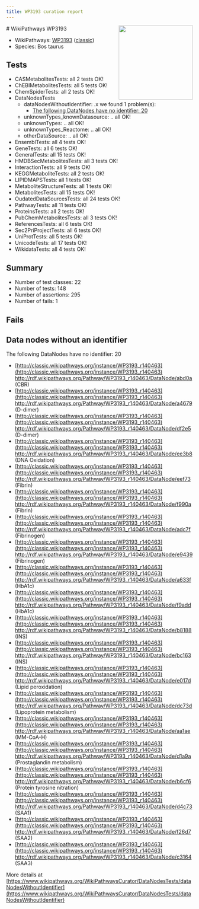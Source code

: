 ```yaml
---
title: WP3193 curation report
---
```


<img style="float: right; width: 200px" src="https://upload.wikimedia.org/wikipedia/commons/thumb/8/83/Wplogo_with_text_500.png/640px-Wplogo_with_text_500.png" />
# WikiPathways WP3193

* WikiPathways: [WP3193](https://wikipathways.org/pathways/WP3193) ([classic](https://classic.wikipathways.org/instance/WP3193))
* Species: Bos taurus
## Tests
* CASMetabolitesTests: all 2 tests OK!
* ChEBIMetabolitesTests: all 5 tests OK!
* ChemSpiderTests: all 2 tests OK!
* DataNodesTests
    * dataNodesWithoutIdentifier: .x we found 1 problem(s):
        * [The following DataNodes have no identifier: 20](#8792c4af)
    * unknownTypes_knownDatasource: .. all OK!
    * unknownTypes: .. all OK!
    * unknownTypes_Reactome: .. all OK!
    * otherDataSource: .. all OK!
* EnsemblTests: all 4 tests OK!
* GeneTests: all 6 tests OK!
* GeneralTests: all 15 tests OK!
* HMDBSecMetabolitesTests: all 3 tests OK!
* InteractionTests: all 9 tests OK!
* KEGGMetaboliteTests: all 2 tests OK!
* LIPIDMAPSTests: all 1 tests OK!
* MetaboliteStructureTests: all 1 tests OK!
* MetabolitesTests: all 15 tests OK!
* OudatedDataSourcesTests: all 24 tests OK!
* PathwayTests: all 11 tests OK!
* ProteinsTests: all 2 tests OK!
* PubChemMetabolitesTests: all 3 tests OK!
* ReferencesTests: all 6 tests OK!
* Sec2PriProjectTests: all 6 tests OK!
* UniProtTests: all 5 tests OK!
* UnicodeTests: all 17 tests OK!
* WikidataTests: all 4 tests OK!


## Summary

* Number of test classes: 22
* Number of tests: 148
* Number of assertions: 295
* Number of fails: 1

## Fails

<a name="8792c4af" />

## Data nodes without an identifier

The following DataNodes have no identifier: 20

* [http://classic.wikipathways.org/instance/WP3193_r140463](http://classic.wikipathways.org/instance/WP3193_r140463) http://rdf.wikipathways.org/Pathway/WP3193_r140463/DataNode/abd0a (CBR)
* [http://classic.wikipathways.org/instance/WP3193_r140463](http://classic.wikipathways.org/instance/WP3193_r140463) http://rdf.wikipathways.org/Pathway/WP3193_r140463/DataNode/a4679 (D-dimer)
* [http://classic.wikipathways.org/instance/WP3193_r140463](http://classic.wikipathways.org/instance/WP3193_r140463) http://rdf.wikipathways.org/Pathway/WP3193_r140463/DataNode/df2e5 (D-dimer)
* [http://classic.wikipathways.org/instance/WP3193_r140463](http://classic.wikipathways.org/instance/WP3193_r140463) http://rdf.wikipathways.org/Pathway/WP3193_r140463/DataNode/ee3b8 (DNA Oxidation)
* [http://classic.wikipathways.org/instance/WP3193_r140463](http://classic.wikipathways.org/instance/WP3193_r140463) http://rdf.wikipathways.org/Pathway/WP3193_r140463/DataNode/eef73 (Fibrin)
* [http://classic.wikipathways.org/instance/WP3193_r140463](http://classic.wikipathways.org/instance/WP3193_r140463) http://rdf.wikipathways.org/Pathway/WP3193_r140463/DataNode/f990a (Fibrin)
* [http://classic.wikipathways.org/instance/WP3193_r140463](http://classic.wikipathways.org/instance/WP3193_r140463) http://rdf.wikipathways.org/Pathway/WP3193_r140463/DataNode/adc7f (Fibrinogen)
* [http://classic.wikipathways.org/instance/WP3193_r140463](http://classic.wikipathways.org/instance/WP3193_r140463) http://rdf.wikipathways.org/Pathway/WP3193_r140463/DataNode/e9439 (Fibrinogen)
* [http://classic.wikipathways.org/instance/WP3193_r140463](http://classic.wikipathways.org/instance/WP3193_r140463) http://rdf.wikipathways.org/Pathway/WP3193_r140463/DataNode/a633f (HbA1c)
* [http://classic.wikipathways.org/instance/WP3193_r140463](http://classic.wikipathways.org/instance/WP3193_r140463) http://rdf.wikipathways.org/Pathway/WP3193_r140463/DataNode/f9add (HbA1c)
* [http://classic.wikipathways.org/instance/WP3193_r140463](http://classic.wikipathways.org/instance/WP3193_r140463) http://rdf.wikipathways.org/Pathway/WP3193_r140463/DataNode/b8188 (INS)
* [http://classic.wikipathways.org/instance/WP3193_r140463](http://classic.wikipathways.org/instance/WP3193_r140463) http://rdf.wikipathways.org/Pathway/WP3193_r140463/DataNode/bc163 (INS)
* [http://classic.wikipathways.org/instance/WP3193_r140463](http://classic.wikipathways.org/instance/WP3193_r140463) http://rdf.wikipathways.org/Pathway/WP3193_r140463/DataNode/e017d (Lipid peroxidation)
* [http://classic.wikipathways.org/instance/WP3193_r140463](http://classic.wikipathways.org/instance/WP3193_r140463) http://rdf.wikipathways.org/Pathway/WP3193_r140463/DataNode/dc73d (Lipoprotein metabolism)
* [http://classic.wikipathways.org/instance/WP3193_r140463](http://classic.wikipathways.org/instance/WP3193_r140463) http://rdf.wikipathways.org/Pathway/WP3193_r140463/DataNode/aa1ae (MM-CoA-H)
* [http://classic.wikipathways.org/instance/WP3193_r140463](http://classic.wikipathways.org/instance/WP3193_r140463) http://rdf.wikipathways.org/Pathway/WP3193_r140463/DataNode/d1a9a (Prostaglandin metabolism)
* [http://classic.wikipathways.org/instance/WP3193_r140463](http://classic.wikipathways.org/instance/WP3193_r140463) http://rdf.wikipathways.org/Pathway/WP3193_r140463/DataNode/b6cf6 (Protein tyrosine nitration)
* [http://classic.wikipathways.org/instance/WP3193_r140463](http://classic.wikipathways.org/instance/WP3193_r140463) http://rdf.wikipathways.org/Pathway/WP3193_r140463/DataNode/d4c73 (SAA1)
* [http://classic.wikipathways.org/instance/WP3193_r140463](http://classic.wikipathways.org/instance/WP3193_r140463) http://rdf.wikipathways.org/Pathway/WP3193_r140463/DataNode/f26d7 (SAA2)
* [http://classic.wikipathways.org/instance/WP3193_r140463](http://classic.wikipathways.org/instance/WP3193_r140463) http://rdf.wikipathways.org/Pathway/WP3193_r140463/DataNode/c3164 (SAA3)


More details at [https://www.wikipathways.org/WikiPathwaysCurator/DataNodesTests/dataNodesWithoutIdentifier](https://www.wikipathways.org/WikiPathwaysCurator/DataNodesTests/dataNodesWithoutIdentifier)

